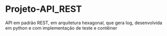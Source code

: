 # Projeto-API_REST
 API em padrão REST, em arquitetura hexagonal, que gera log, desenvolvida em python e com implementação de teste e contêiner
